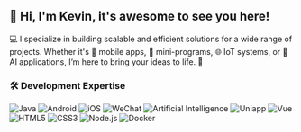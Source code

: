 ## 👋 Hi, I'm Kevin, it's awesome to see you here!

💻 I specialize in building scalable and efficient solutions for a wide range of projects. Whether it's 📱 mobile apps, 🧩 mini-programs, 🌐 IoT systems, or 🤖 AI applications, I’m here to bring your ideas to life. 🚀

### 🛠️ Development Expertise
<p>
  <img alt="Java" src="https://img.shields.io/badge/-Java-007396?style=flat-square&logo=java&logoColor=white" />
  <img alt="Android" src="https://img.shields.io/badge/-Android-3DDC84?style=flat-square&logo=android&logoColor=white" />
  <img alt="iOS" src="https://img.shields.io/badge/-iOS-000000?style=flat-square&logo=apple&logoColor=white" />
  <img alt="WeChat" src="https://img.shields.io/badge/-WeChat-07C160?style=flat-square&logo=wechat&logoColor=white" />
  <img alt="Artificial Intelligence" src="https://img.shields.io/badge/-AI-007ACC?style=flat-square&logo=ai&logoColor=white" />
  <img alt="Uniapp" src="https://img.shields.io/badge/-Uniapp-4A4A4A?style=flat-square&logo=uniapp&logoColor=white" />
  <img alt="Vue" src="https://img.shields.io/badge/-Vue-4FC08D?style=flat-square&logo=vue-dot-js&logoColor=white" />
  <img alt="HTML5" src="https://img.shields.io/badge/-HTML5-8DD6F9?style=flat-square&logo=html5&logoColor=white" /> 
  <img alt="CSS3" src="https://img.shields.io/badge/-CSS3-45b8d8?style=flat-square&logo=css3&logoColor=white" />
  <img alt="Node.js" src="https://img.shields.io/badge/-Node.js-5849BE?style=flat-square&logo=nodedotjs&logoColor=white" />
  <img alt="Docker" src="https://img.shields.io/badge/-Docker-2496ED?style=flat-square&logo=docker&logoColor=white" />
</p>



<!--
**dahuzicjw/dahuzicjw** is a ✨ _special_ ✨ repository because its `README.md` (this file) appears on your GitHub profile.

Here are some ideas to get you started:

- 🔭 I’m currently working on ...
- 🌱 I’m currently learning ...
- 👯 I’m looking to collaborate on ...
- 🤔 I’m looking for help with ...
- 💬 Ask me about ...
- 📫 How to reach me: ...
- 😄 Pronouns: ...
- ⚡ Fun fact: ...
-->
